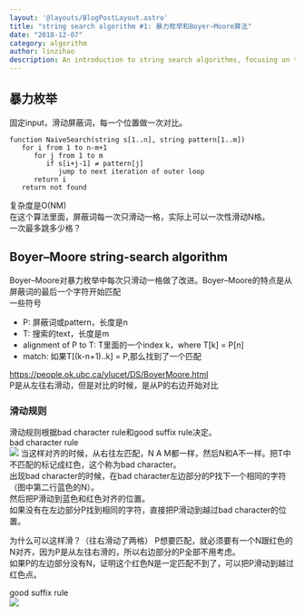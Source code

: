```yaml
---
layout: '@layouts/BlogPostLayout.astro'
title: "string search algorithm #1: 暴力枚举和Boyer–Moore算法"
date: "2018-12-07"
category: algorithm
author: linzihao
description: An introduction to string search algorithms, focusing on the naive brute-force approach and the Boyer-Moore algorithm. This post explains the basic concepts, implementation details, and efficiency improvements of these methods for finding substrings within larger text.
---
```


## 暴力枚举
固定input，滑动屏蔽词，每一个位置做一次对比。  
```
function NaiveSearch(string s[1..n], string pattern[1..m])
   for i from 1 to n-m+1
      for j from 1 to m
         if s[i+j-1] ≠ pattern[j]
            jump to next iteration of outer loop
      return i
   return not found
```
复杂度是O(NM)  
在这个算法里面，屏蔽词每一次只滑动一格，实际上可以一次性滑动N格。  
一次最多跳多少格？

## Boyer–Moore string-search algorithm
Boyer–Moore对暴力枚举中每次只滑动一格做了改进。Boyer–Moore的特点是从屏蔽词的最后一个字符开始匹配  
一些符号
- P: 屏蔽词或pattern，长度是n
- T: 搜索的text，长度是m 
- alignment of P to T: T里面的一个index k，where T[k] = P[n]
- match: 如果T[(k-n+1)..k] = P,那么找到了一个匹配

https://people.ok.ubc.ca/ylucet/DS/BoyerMoore.html  
P是从左往右滑动，但是对比的时候，是从P的右边开始对比  

### 滑动规则
滑动规则根据bad character rule和good suffix rule决定。  
bad character rule  
![](/assets/boyer-moore-bad-character.png)
当这样对齐的时候，从右往左匹配，N A M都一样，然后N和A不一样。把T中不匹配的标记成红色，这个称为bad character。  
出现bad character的时候，在bad character左边部分的P找下一个相同的字符（图中第二行蓝色的N）。  
然后把P滑动到蓝色和红色对齐的位置。   
如果没有在左边部分P找到相同的字符，直接把P滑动到越过bad character的位置。

为什么可以这样滑？（往右滑动了两格）
P想要匹配，就必须要有一个N跟红色的N对齐，因为P是从左往右滑的，所以右边部分的P全部不用考虑。  
如果P的左边部分没有N，证明这个红色N是一定匹配不到了，可以把P滑动到越过红色点。  

good suffix rule  
![](/assets/boyer-moore-good-suffix.png)